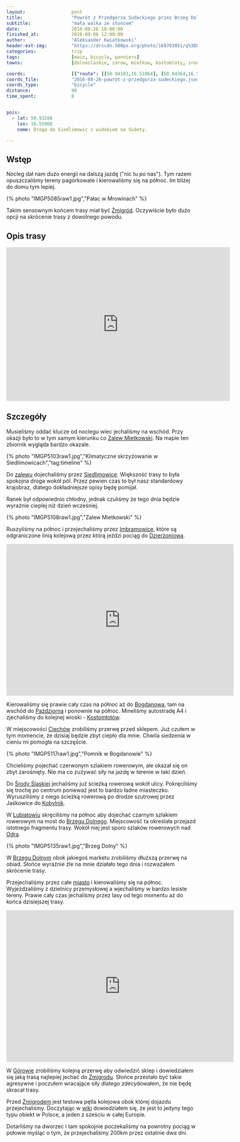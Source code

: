 ```yaml
---
layout:                 post
title:                  "Powrót z Przedgórza Sudeckiego przez Brzeg Dolny do Żmigrodu"
subtitle:               "mała walka ze słońcem"
date:                   2016-08-26 18:00:00
finished_at:            2016-09-06 12:00:00
author:                 "Aleksander Kwiatkowski"
header-ext-img:         "https://drscdn.500px.org/photo/169703051/q%3D80_m%3D2000/4233fcf477e4c38a3b75c9c4419f8348"
categories:             trip
tags:                   [main, bicycle, panniers]
towns:                  [dolnoslaskie, zarow, mietkow, kostomloty, sroda_slaska, miekinia, brzeg_dolny, oborniki_slaskie, wolow, prusice, zmigrod]

coords:                 [{"route": [[50.94183,16.51064], [50.94364,16.51763], [50.94870,16.52265], [50.93599,16.54209], [50.93034,16.56759], [50.93007,16.57492], [50.93948,16.58076], [50.94762,16.58102], [50.94640,16.59025], [50.94832,16.59188], [50.94648,16.59020], [50.94837,16.57956], [50.96297,16.57501], [50.96940,16.57471], [50.97986,16.58668], [50.98829,16.58389], [50.99097,16.57754], [50.99345,16.57728], [51.00812,16.57402], [51.00828,16.60235], [51.01325,16.62895], [51.02032,16.63114], [51.02213,16.62539], [51.03897,16.61509], [51.04890,16.61265], [51.05171,16.60999], [51.06500,16.61145], [51.07361,16.60248], [51.07398,16.59655], [51.08186,16.57694], [51.09245,16.57316], [51.10425,16.56600], [51.11474,16.56441], [51.12723,16.56578], [51.13803,16.57261], [51.14770,16.58355], [51.16016,16.59016], [51.16474,16.59552], [51.17028,16.59934], [51.18193,16.60951], [51.18941,16.62226], [51.19976,16.63445], [51.20022,16.63655], [51.20933,16.63852], [51.21632,16.65646], [51.22132,16.65908], [51.22686,16.67517], [51.22417,16.69453], [51.23390,16.69964], [51.23788,16.71822], [51.25886,16.70015], [51.25633,16.71037], [51.26544,16.70848], [51.27422,16.70938], [51.27003,16.72182], [51.27019,16.72938], [51.27744,16.73320], [51.28689,16.73208], [51.29523,16.74178], [51.30645,16.75251], [51.32228,16.76937], [51.34021,16.77444], [51.34976,16.78521], [51.36270,16.79628], [51.36619,16.80319], [51.36956,16.80379], [51.37093,16.81632], [51.37762,16.83860], [51.38853,16.84585], [51.39763,16.83834], [51.40537,16.83465], [51.41120,16.83761], [51.41201,16.83134], [51.41886,16.82851], [51.42306,16.83117], [51.42932,16.85186], [51.44254,16.86224], [51.45340,16.87160], [51.46035,16.88379], [51.46698,16.89846], [51.46682,16.90353], [51.47428,16.90795]], "type": "bicycle"}]
coords_file:            "2016-08-26-powrot-z-przedgorza-sudeckiego.json"
coords_type:            "bicycle"
distance:               98
time_spent:             8


pois:
  - lat: 50.93266
    lon: 16.55068
    name: Droga do Siedlimowic z widokiem na Sudety.

---
```


[wiki-zmigrod]: https://pl.wikipedia.org/wiki/%C5%BBmigr%C3%B3d
[wiki-zalew-mietkowski]: https://pl.wikipedia.org/wiki/Jezioro_Mietkowskie
[wiki-siedlimowice]: https://pl.wikipedia.org/wiki/Siedlimowice
[wiki-imbramowice]: https://pl.wikipedia.org/wiki/Imbramowice_(wojew%C3%B3dztwo_dolno%C5%9Bl%C4%85skie)
[wiki-bogdanow]: https://pl.wikipedia.org/wiki/Bogdan%C3%B3w_(wojew%C3%B3dztwo_dolno%C5%9Bl%C4%85skie)
[wiki-dzierzoniow]: https://pl.wikipedia.org/wiki/Dzier%C5%BConi%C3%B3w
[wiki-pazdziorno]: https://pl.wikipedia.org/wiki/Pa%C5%BAdziorno
[wiki-kostomloty]: https://pl.wikipedia.org/wiki/Kostom%C5%82oty_(wojew%C3%B3dztwo_dolno%C5%9Bl%C4%85skie)
[wiki-ciechow]: https://pl.wikipedia.org/wiki/Ciech%C3%B3w
[wiki-sroda-slaska]: https://pl.wikipedia.org/wiki/%C5%9Aroda_%C5%9Al%C4%85ska
[wiki-kobylniki]: https://pl.wikipedia.org/wiki/Kobylniki_(powiat_%C5%9Bredzki)
[wiki-lubiatow]: https://pl.wikipedia.org/wiki/Lubiat%C3%B3w_(powiat_%C5%9Bredzki)
[wiki-brzeg-dolny]: https://pl.wikipedia.org/wiki/Brzeg_Dolny
[wiki-odra]: https://pl.wikipedia.org/wiki/Odra
[wiki-gorowo]: https://pl.wikipedia.org/wiki/G%C3%B3rowo_(wojew%C3%B3dztwo_dolno%C5%9Bl%C4%85skie)

Wstęp
-----

Nocleg dał nam dużo energii na dalszą jazdę ("nic tu po nas").
Tym razem opuszczaliśmy tereny
pagórkowate i kierowaliśmy się na północ. Im bliżej do domu tym lepiej.

{% photo "IMGP5085raw1.jpg","Pałac w Mrowinach" %}

Takim sensownym końcem trasy miał być [Żmigród][wiki-zmigrod]. Oczywiście było
dużo opcji na skrócenie trasy z dowolnego powodu.

Opis trasy
----------

<iframe height='405' width='590' frameborder='0' allowtransparency='true' scrolling='no' src='https://www.strava.com/activities/689915384/embed/d6cdcfcbdd79de4734db104e7d365aeee34f1a45'></iframe>

Szczegóły
---------

Musieliśmy oddać klucze od noclegu wiec jechaliśmy na wschód. Przy okazji
było to w tym samym kierunku co [Zalew Mietkowski][wiki-zalew-mietkowski].
Na mapie ten zbiornik wygląda bardzo okazale.

{% photo "IMGP5103raw1.jpg","Klimatyczne skrzyżowanie w Siedlimowicach","tag:timeline" %}


Do [zalewu][wiki-zalew-mietkowski] dojechaliśmy przez [Siedlimowice][wiki-siedlimowice].
Większość trasy to była spokojna droga wokół pól. Przez pewien czas to
był nasz standardowy krajobraz, dlatego dokładniejsze opisy będę pomijał.

Ranek był odpowiednio chłodny, jednak czuliśmy że tego dnia będzie wyraźnie
cieplej niż dzień wcześniej.

{% photo "IMGP5108raw1.jpg","Zalew Mietkowski" %}


Ruszyliśmy na północ i przejechaliśmy przez [Imbramowice][wiki-imbramowice],
które są odgraniczone linią kolejową przez którą jeździ pociąg
do [Dzierżoniowa][wiki-dzierzoniow].

<div class="vimeo"><iframe src='http://player.vimeo.com/video/182319161' width="600" height="400" frameborder="0" webkitAllowFullScreen mozallowfullscreen allowFullScreen> </iframe></div>

Kierowaliśmy się prawie cały czas na północ aż do [Bogdanowa][wiki-bogdanow], tam
na wschód do [Paździorna][wiki-pazdziorno] i ponownie na północ. Mineliśmy
autostradę A4 i zjechaliśmy do kolejnej wioski - [Kostomłotów][wiki-kostomloty].

W miejscowości [Ciechów][wiki-ciechow] zrobiliśmy przerwę przed sklepem. Już czułem
w tym momencie, że dzisiaj będzie zbyt ciepło dla mnie. Chwila siedzenia w
cieniu mi pomogła na szczęście.

{% photo "IMGP5117raw1.jpg","Pomnik w Bogdanowie" %}


Chcieliśmy pojechać czerwonym szlakiem rowerowym, ale okazał się on zbyt zarośnięty.
Nie ma co zużywać siły na jazdę w terenie w taki dzień.

Do [Środy Śląskiej][wiki-sroda-slaska] jechaliśmy już ścieżką rowerową wokół ulicy.
Pokręciliśmy się trochę po centrum ponieważ jest to bardzo ładne miasteczko.
Wyrusziliśmy z niego ścieżką rowerową po drodze szutrowej przez
Jaśkowice do [Kobylnik][wiki-kobylniki].

W [Lubiatowiu][wiki-lubiatow] skręciliśmy na północ aby dojechać czarnym
szlakiem rowerowym na most do [Brzegu Dolnego][wiki-brzeg-dolny].
Miejscowość ta określała przejazd istotnego fragmentu trasy. Wokół
niej jest sporo szlaków rowerowych nad [Odrą][wiki-odra].

{% photo "IMGP5135raw1.jpg","Brzeg Dolny" %}

W [Brzegu Dolnym][wiki-brzeg-dolny] obok jakiegoś marketu zrobiliśmy
dłuższą przerwę na obiad. Słońce wyraźnie źle na mnie działało tego dnia i
rozważałem skrócenie trasy.

Przejechaliśmy przez całe [miasto][wiki-brzeg-dolny] i kierowaliśmy się na
północ. Wyjeżdzaliśmy z dzielnicy przemysłowej a
wjechaliśmy w bardzo lesiste tereny. Prawie cały czas jechaliśmy przez lasy
od tego momentu aż do końca dzisiejszej trasy.

<div class="vimeo"><iframe src='http://player.vimeo.com/video/182319352' width="600" height="400" frameborder="0" webkitAllowFullScreen mozallowfullscreen allowFullScreen> </iframe></div>

W [Górowie][wiki-gorowo] zrobiliśmy kolejną przerwę aby odwiedzić sklep i
dowiedziałem się jaką trasą najlepiej jechać do [Żmigrodu][wiki-zmigrod].
Słońce przestało być takie agresywne i poczułem wracające siły dlatego
zdecydowałem, że nie będę skracał trasy.

[wiki-tor-zmigrod]: https://pl.wikipedia.org/wiki/Tor_do%C5%9Bwiadczalny_Instytutu_Kolejnictwa

Przed [Żmigrodem][wiki-zmigrod] jest testowa pętla kolejowa obok której
dojazdu przejechaliśmy. Doczytając w [wiki][wiki-tor-zmigrod] dowiedziałem się,
że jest to jedyny tego typu obiekt w Polsce, a jeden z sześciu w całej Europie.

Dotarliśmy na dworzec i tam spokojnie poczekaliśmy na powrotny pociąg
w połowie myśląc o tym, że przejechaliśmy 200km przez ostatnie dwa dni.
